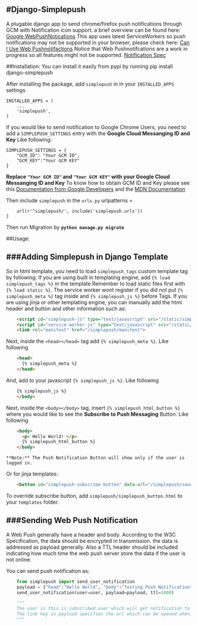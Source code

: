 #Django-Simplepush
------

A plugable django app to send chrome/firefox push notifications through GCM with Notification icon support.
a brief overview can be found here: [Google WebPushNotications](https://developers.google.com/web/fundamentals/getting-started/codelabs/push-notifications/)
This app uses latest ServiceWorkers so push notifications may not be supported in your browser, please check here: [Can I Use Web Pushnotifactions](http://caniuse.com/#search=notification)
Notice that Web Pushnotifcations are a work in progress so all features might not be supported.
[Notification Spec](https://notifications.spec.whatwg.org/)

##Installation:
You can install it easily from pypi by running
	pip install django-simplepush

After installing the package, add ``simplepush`` in in your
``INSTALLED_APPS`` settings

	INSTALLED_APPS = (
	    ...
	    'simplepush',
	)

If you would like to send notification to Google Chrome Users, you need
to add a ``SIMPLEPUSH_SETTINGS`` entry with the **Google Cloud Messanging
ID and Key** Like following:

    SIMPLEPUSH_SETTINGS = {
        "GCM_ID": "Your GCM ID",
        "GCM_KEY":"Your GCM KEY"
    }

**Replace ``"Your GCM ID"`` and ``"Your GCM KEY"`` with your Google
Cloud Messanging ID and Key**
To know how to obtain GCM ID and Key please see this [Documentation from Google Developers](https://developers.google.com/web/fundamentals/getting-started/push-notifications/step-04?hl=en) and the [MDN Documentation](https://developer.mozilla.org/en-US/docs/Web/API/Push_API/Using_the_Push_API#Setting_up_Google_Cloud_Messaging)

Then include ``simplepush`` in the ``urls.py``
    urlpatterns =

        url(r'^simplepush/', include('simplepush.urls'))
    ]

Then run Migration by **``python manage.py migrate``**

##Usage:

###Adding Simplepush in Django Template
---------------------------------------

So in html template, you need to load ``simplepush_tags`` custom template tag by following: 
If you are using built in templating engine, add ``{% load simplepush_tags %}`` in the template.Remember to load static files first with ``{% load static %}``. The service worker wont register if you did not put ``{% simplepush_meta %}``  tag inside <head></head> and ``{% simplepush_js %}`` before </body> Tags. If you are using jinja or other templating engine, you can manually add the html header and button and other information such as:

```html
	<script id="simplepush-js" type="text/javascript" src="/static/simplepush/simplepush.js"></script>
	<script id="service-worker-js" type="text/javascript" src="/static/simplepush/simplepush_serviceworker.js"></script>
	<link rel="manifest" href="/simplepush/manifest">
```
Next, inside the ``<head></head>`` tag add ``{% simplepush_meta %}``. Like following
```html
	<head>
	  {% simplepush_meta %}
	</head>
```
And, add to your javascript ``{% simplepush_js %}``. Like following
```html
	{% simplepush_js %}
	</body>
```

Next, inside the ``<body></body>`` tag, insert ``{% simplepush_html_button %}``
where you would like to see the **Subscribe to Push Messaging** Button.
Like following
```html
    <body>
      <p> Hello World! </p>
      {% simplepush_html_button %}
    </body>
```

    **Note:** The Push Notification Button will show only if the user is logged in.
Or for jinja templates:

```html
	<button id="simplepush-subscribe-button" data-url="/simplepush/save_information">Subscribe to Push Messaging</button>
```

To override subscribe button, add ``simplepush/simplepush_button.html`` to your ``templates`` folder. 

###Sending Web Push Notification
--------------------------------
A Web Push generally have a header and body. According to the W3C Specification, the data should be encrypted in transmission. the data is addressed as payload generally. Also a TTL header should be included indicating how much time the web push server store the data if the user is not online.

You can send push notification as:

```python
	from simplepush import send_user_notification
	payload = {"head":"Hello World", "body":"Testing Push Notification", "icon":"http://loremflickr.com/320/240", "link":"https://github.com/subhajeet2107/django-simplepush"}
	send_user_notification(user=user, payload=payload, ttl=1000)

	"""
	The user in this is subscribed user which will get notification to all of his subscribed browser, a user can have multiple subscriptions through various browsers or devices.
	The link key in payload specifies the url which can be opened when clicking on Notification
	"""

```